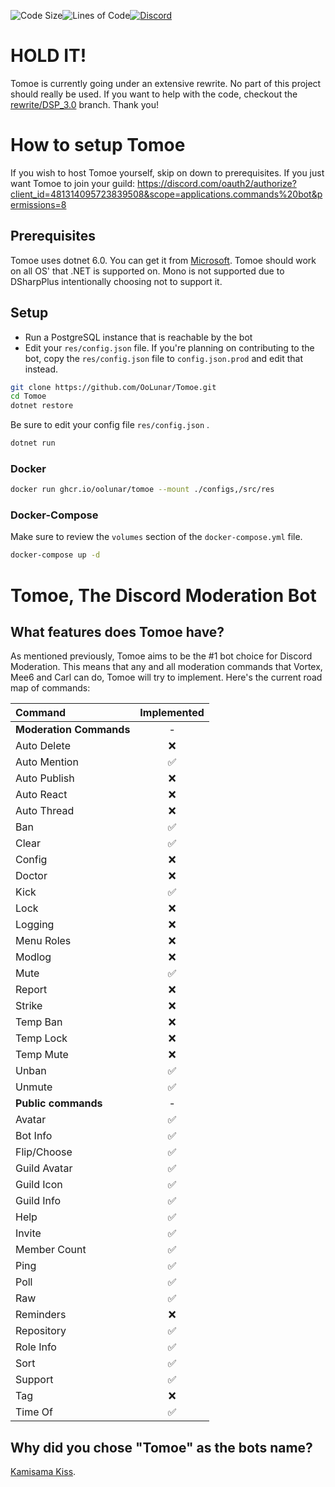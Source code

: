 ![Code Size](https://img.shields.io/github/languages/code-size/OoLunar/Tomoe?style=for-the-badge&logo=appveyor&color=blueviolet&logo=none)![Lines of Code](https://img.shields.io/tokei/lines/github/OoLunar/Tomoe?style=for-the-badge&logo=appveyor&color=blueviolet&label=Total%20Lines%20of%20Code&logo=none)[![Discord](https://img.shields.io/discord/832354798153236510?style=for-the-badge&color=blueviolet&label=Chat%20On%20Discord&logo=discord)](https://discord.gg/5gm3pUt8Fg)

# HOLD IT!
Tomoe is currently going under an extensive rewrite. No part of this project should really be used. If you want to help with the code, checkout the [rewrite/DSP_3.0](https://github.com/OoLunar/Tomoe/tree/rewrite/DSP_3.0) branch. Thank you!

# How to setup Tomoe

If you wish to host Tomoe yourself, skip on down to prerequisites. If you just want Tomoe to join your guild: https://discord.com/oauth2/authorize?client_id=481314095723839508&scope=applications.commands%20bot&permissions=8

## Prerequisites

Tomoe uses dotnet 6.0. You can get it from [Microsoft](https://dotnet.microsoft.com/download/dotnet/6.0). Tomoe should work on all OS' that .NET is supported on. Mono is not supported due to DSharpPlus intentionally choosing not to support it.

## Setup

* Run a PostgreSQL instance that is reachable by the bot
* Edit your `res/config.json` file. If you're planning on contributing to the bot, copy the `res/config.json` file to `config.json.prod` and edit that instead.

``` bash
git clone https://github.com/OoLunar/Tomoe.git
cd Tomoe
dotnet restore
```

Be sure to edit your config file `res/config.json` .

``` bash
dotnet run
```

### Docker

``` bash
docker run ghcr.io/oolunar/tomoe --mount ./configs,/src/res
```

### Docker-Compose

Make sure to review the `volumes` section of the `docker-compose.yml` file.

``` bash
docker-compose up -d
```

# Tomoe, The Discord Moderation Bot

## What features does Tomoe have?

As mentioned previously, Tomoe aims to be the #1 bot choice for Discord Moderation. This means that any and all moderation commands that Vortex, Mee6 and Carl can do, Tomoe will try to implement. Here's the current road map of commands:

| Command | Implemented |
|:-|:-:|
| **Moderation Commands** | - |
| Auto Delete | ❌ |
| Auto Mention | ✅ |
| Auto Publish | ❌ |
| Auto React | ❌ |
| Auto Thread | ❌ |
| Ban | ✅ |
| Clear | ✅ |
| Config | ❌ |
| Doctor | ❌ |
| Kick | ✅ |
| Lock | ❌ |
| Logging | ❌ |
| Menu Roles | ❌ |
| Modlog | ❌ |
| Mute | ✅ |
| Report | ❌ |
| Strike | ❌ |
| Temp Ban | ❌ |
| Temp Lock | ❌ |
| Temp Mute | ❌ |
| Unban | ✅ |
| Unmute | ✅ |
| **Public commands** | - |
| Avatar | ✅ |
| Bot Info | ✅ |
| Flip/Choose | ✅ |
| Guild Avatar | ✅ |
| Guild Icon | ✅ |
| Guild Info | ✅ |
| Help | ✅ |
| Invite | ✅ |
| Member Count | ✅ |
| Ping | ✅ |
| Poll | ✅ |
| Raw | ✅ |
| Reminders | ❌ |
| Repository | ✅ |
| Role Info | ✅ |
| Sort | ✅ |
| Support | ✅ |
| Tag | ❌ |
| Time Of | ✅ |

## Why did you chose "Tomoe" as the bots name?

[Kamisama Kiss](https://www.funimation.com/shows/kamisama-kiss/).
